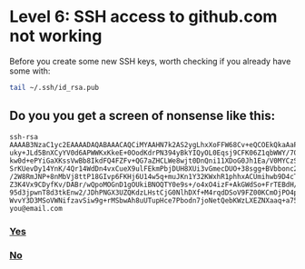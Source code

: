 # Level 6: SSH access to github.com not working

Before you create some new SSH keys, worth checking if you already have some with:

```bash
tail ~/.ssh/id_rsa.pub
```

## Do you you get a screen of nonsense like this:

```
ssh-rsa AAAAB3NzaC1yc2EAAAADAQABAAACAQCiMYAAHN7k2AS2ygLhxXoFFW68Cv+eQCOEkQkaAaPL7lgZppaoQoQ9Y/k6
uky+JLd5BnXCyYV0d6APWWKxKkeE+0OodKdrPN394yBkYIQyOL0Eqsj9CFK06Z1qbWWY/70rLUql0W232eoS8Ct6IHX/
kw0d+ePYiGaXKssVwBb8IkdFQ4FZFv+QG7aZHCLWe8wjt0DnQni11XDoG0Jh1Ea/V0MYCzSW71wmACd56HJmkwM4MB9R
SrKUevDy14YnK/4Qr14WdDn4vxCueX9ulFEkmPbjDUH8XUi3vGmecDUO+38sgg+BVbbonc23zR+fR9OH6mUPR4+4u3tA
/2W8RmJNP+8nMbVj8ttP18GIvp6FKHj6U14w5q+muJKn1Y32KWxhR1phhxACUmihwb9D4cTpcDgpC0QsLKshJn8BUomM
Z3K4Vx9CDyfKv/DABr/wQpoMOGnD1gOUkiBNOQTY0e9s+/o4xO4izF+AkGWdSo+FrTEBdH/v+DLNAJR1gG6DtmW1vfuy
95d3jpwnT8d3tkEnw2/JDhPNGX3UZQKdzLHstCjG0NlhDXf+M4rqdDSoV9FZ00KCmOjPO4pl4Y93g1WFd3kpyLvqLh4G
WvvY3D3MSoVWNifzavSiw9g+rMSbwAh8uUTupHce7Pbodn7joNetQebKWzLXEZNXaaq+a75PVQ== you@email.com
```

### [Yes](08-add-ssh-github.md)

### [No](07-generate-ssh-keys.md)